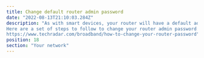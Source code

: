 ```yaml
---
title: Change default router admin password
date: "2022-08-13T21:10:03.284Z"
description: "As with smart devices, your router will have a default admin password. Gaining admin control of your router allows high-privilege access to many of the settings and devices on your network, so it is a good idea to make sure that this is changed to a non-standard password.
Here are a set of steps to follow to change your router admin password:
https://www.techradar.com/broadband/how-to-change-your-router-password"
position: 18
section: "Your network"
---
```

